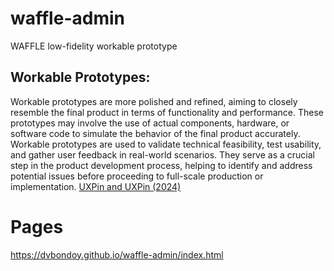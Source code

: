 # waffle-admin
WAFFLE low-fidelity workable prototype

## Workable Prototypes: 

Workable prototypes are more polished and refined, aiming to closely resemble the final product in terms of functionality and performance. These prototypes may involve the use of actual components, hardware, or software code to simulate the behavior of the final product accurately. Workable prototypes are used to validate technical feasibility, test usability, and gather user feedback in real-world scenarios. They serve as a crucial step in the product development process, helping to identify and address potential issues before proceeding to full-scale production or implementation. [UXPin and UXPin \(2024\)](https://www.uxpin.com/studio/blog/prototype-examples/)

# Pages
https://dvbondoy.github.io/waffle-admin/index.html